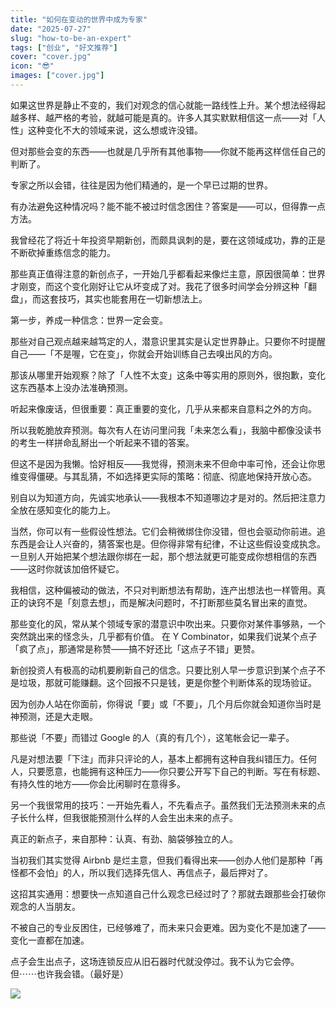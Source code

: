 ```yaml
---
title: "如何在变动的世界中成为专家"
date: "2025-07-27"
slug: "how-to-be-an-expert"
tags: ["创业", "好文推荐"]
cover: "cover.jpg"
icon: "😎"
images: ["cover.jpg"]
---
```

如果这世界是静止不变的，我们对观念的信心就能一路线性上升。某个想法经得起越多样、越严格的考验，就越可能是真的。许多人其实默默相信这一点——对「人性」这种变化不大的领域来说，这么想或许没错。



但对那些会变的东西——也就是几乎所有其他事物——你就不能再这样信任自己的判断了。



专家之所以会错，往往是因为他们精通的，是一个早已过期的世界。



有办法避免这种情况吗？能不能不被过时信念困住？答案是——可以，但得靠一点方法。



我曾经花了将近十年投资早期新创，而颇具讽刺的是，要在这领域成功，靠的正是不断砍掉重练信念的能力。



那些真正值得注意的新创点子，一开始几乎都看起来像烂主意，原因很简单：世界才刚变，而这个变化刚好让它从坏变成了对。我花了很多时间学会分辨这种「翻盘」，而这套技巧，其实也能套用在一切新想法上。



第一步，养成一种信念：世界一定会变。



那些对自己观点越来越笃定的人，潜意识里其实是认定世界静止。只要你不时提醒自己——「不是喔，它在变」，你就会开始训练自己去嗅出风的方向。



那该从哪里开始观察？除了「人性不太变」这条中等实用的原则外，很抱歉，变化这东西基本上没办法准确预测。



听起来像废话，但很重要：真正重要的变化，几乎从来都来自意料之外的方向。



所以我乾脆放弃预测。每次有人在访问里问我「未来怎么看」，我脑中都像没读书的考生一样拼命乱掰出一个听起来不错的答案。



但这不是因为我懒。恰好相反——我觉得，预测未来不但命中率可怜，还会让你思维变得僵硬。与其乱猜，不如选择更实际的策略：彻底、彻底地保持开放心态。



别自以为知道方向，先诚实地承认——我根本不知道哪边才是对的。然后把注意力全放在感知变化的能力上。



当然，你可以有一些假设性想法。它们会稍微绑住你没错，但也会驱动你前进。追东西是会让人兴奋的，猜答案也是。但你得非常有纪律，不让这些假设变成执念。
一旦别人开始把某个想法跟你绑在一起，那个想法就更可能变成你想相信的东西——这时你就该加倍怀疑它。



我相信，这种偏被动的做法，不只对判断想法有帮助，连产出想法也一样管用。真正的诀窍不是「刻意去想」，而是解决问题时，不打断那些莫名冒出来的直觉。



那些变化的风，常从某个领域专家的潜意识中吹出来。只要你对某件事够熟，一个突然跳出来的怪念头，几乎都有价值。
在 Y Combinator，如果我们说某个点子「疯了点」，那通常是称赞——搞不好还比「这点子不错」更赞。



新创投资人有极高的动机要刷新自己的信念。只要比别人早一步意识到某个点子不是垃圾，那就可能赚翻。这个回报不只是钱，更是你整个判断体系的现场验证。



因为创办人站在你面前，你得说「要」或「不要」，几个月后你就会知道你当时是神预测，还是大走眼。



那些说「不要」而错过 Google 的人（真的有几个），这笔帐会记一辈子。



凡是对想法要「下注」而非只评论的人，基本上都拥有这种自我纠错压力。任何人，只要愿意，也能拥有这种压力——你只要公开写下自己的判断。写在有标题、有持久性的地方——你会比闲聊时在意得多。



另一个我很常用的技巧：一开始先看人，不先看点子。虽然我们无法预测未来的点子长什么样，但我很能预测什么样的人会生出未来的点子。



真正的新点子，来自那种：认真、有劲、脑袋够独立的人。



当初我们其实觉得 Airbnb 是烂主意，但我们看得出来——创办人他们是那种「再怪都不会怕」的人，所以我们选择先信人、再信点子，最后押对了。



这招其实通用：想要快一点知道自己什么观念已经过时了？那就去跟那些会打破你观念的人当朋友。



不被自己的专业反困住，已经够难了，而未来只会更难。因为变化不是加速了——变化一直都在加速。



点子会生出点子，这场连锁反应从旧石器时代就没停过。我不认为它会停。
但⋯⋯也许我会错。（最好是）




![](https://prod-files-secure.s3.us-west-2.amazonaws.com/112d0858-5090-4d34-a606-b75eb8d65fd2/46476355-9cf3-4e99-9b7a-3531bc426380/1000202064.png?X-Amz-Algorithm=AWS4-HMAC-SHA256&X-Amz-Content-Sha256=UNSIGNED-PAYLOAD&X-Amz-Credential=ASIAZI2LB466T3JQ5IOO%2F20251006%2Fus-west-2%2Fs3%2Faws4_request&X-Amz-Date=20251006T043430Z&X-Amz-Expires=3600&X-Amz-Security-Token=IQoJb3JpZ2luX2VjEOj%2F%2F%2F%2F%2F%2F%2F%2F%2F%2FwEaCXVzLXdlc3QtMiJHMEUCIE0ZFkGtYyszExwGeWF5%2Fq5GtvOWiNzlUWYFqUzJV8o8AiEAjsMIrXIVPV%2F7BXqIGp3doAemt8RoyFyhpIYFi0ZZqxcqiAQIgf%2F%2F%2F%2F%2F%2F%2F%2F%2F%2FARAAGgw2Mzc0MjMxODM4MDUiDG5%2BJc6ovrL%2F9wFRLircA8QGH1ZODJhPzBEG7IgQqBx4RQVjjcna%2F40smlaCn0Pvo9GCQ9Jh7EOK%2FHkZ2uY1BRDn5k4FghF929awaY02x98NnG2vDeSXii2nIK%2FR26eAvLQb5kmjYKeS0bTMpptcs9P7HdHAEOOMS4QhQdiZ%2Fs6kzVHr%2BSoJOJEqp9QhcU97n%2FzEWvqsD95eXi5z%2FmtkbBVWg0%2BAtGcfYE72cn5KhtXARX5LYbpKjvqui8fhs0qQNXZ9JAYz%2BLGv67Q9MYMdXvImC0r3ugrzl%2BVzsBI7q6%2FEte4x9v8fpoLSsQGdF4c0o0aEMxq0vskT6Mj9QDWO5iXPN6%2FRgaZLerjrfudRyiezua0nn4Uusg4FXexl%2FfvmpzqtHM9mEdE6uoz94RvCtDtvLLBI%2FId%2FpoDGvpkyzn9Ibam2vyP9DZHQPCP5avUDRrpvrpnh1ZvX39WlrR2uuxfLj2asPjS%2FkYXyJ5ErbWJMdWPy9XcmEqGqO7gkRh0n3ewim3qveHVNILl%2BhK134zJfCUtcDU2H3Kob9OhNBWmcph2Q2O%2BqlKhi28PyTfeUX130h96PisibNnKPMM353ijPOZOslNaXeQzBYBYjcPPdt1KPsW2wYcz3CMt777nz2pr%2Bu9216V6%2F7K3rMO7%2Bi8cGOqUBnrH8mQ5rG3GS3VgEQLQ0UmsnOWD3xf6wufuRzTE%2B8uptOOMzAiOCqQOVPcuVwRJbLNm4AsMOgHyPQfDmi25FIH5AKk5Aj4aNhm9pCUtqou5BKdBw%2BizSevLj4VuKgVk66Zd%2BqfDKTx3tZ%2FlS5tryK%2FKD4GHGD1ro6NzO56WH8hKBO%2Fe2p3KPiKNpm9ea%2BfqD4cTgIvGKdJaGb2iC0HcsET11Hw0C&X-Amz-Signature=7020b899ed212356cd1c0c90f8e88a9207a7541c16895a7c3cd9d563b9ac5599&X-Amz-SignedHeaders=host&x-amz-checksum-mode=ENABLED&x-id=GetObject)

